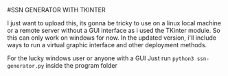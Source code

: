 #SSN GENERATOR WITH TKINTER

I just want to upload this, its gonna be tricky to use on a linux local machine or a remote server without a GUI interface as i used the TKinter module. So this can only work on windows for now. In the updated version, i'll include ways to run a virtual graphic interface and other deployment methods.

For the lucky windows user or anyone with a GUI
Just run
`python3 ssn-generator.py` inside the program folder
